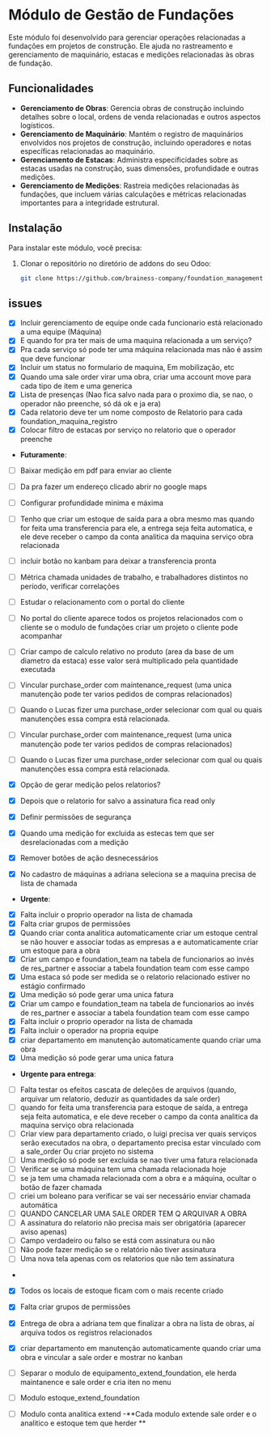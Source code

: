 # Módulo de Gestão de Fundações

Este módulo foi desenvolvido para gerenciar operações relacionadas a fundações em projetos de construção. Ele ajuda no rastreamento e gerenciamento de maquinário, estacas e medições relacionadas às obras de fundação.

## Funcionalidades

- **Gerenciamento de Obras**: Gerencia obras de construção incluindo detalhes sobre o local, ordens de venda relacionadas e outros aspectos logísticos.
- **Gerenciamento de Maquinário**: Mantém o registro de maquinários envolvidos nos projetos de construção, incluindo operadores e notas específicas relacionadas ao maquinário.
- **Gerenciamento de Estacas**: Administra especificidades sobre as estacas usadas na construção, suas dimensões, profundidade e outras medições.
- **Gerenciamento de Medições**: Rastreia medições relacionadas às fundações, que incluem várias calculações e métricas relacionadas importantes para a integridade estrutural.

## Instalação

Para instalar este módulo, você precisa:

1. Clonar o repositório no diretório de addons do seu Odoo:
   ```bash
   git clone https://github.com/brainess-company/foundation_management.git

## issues
- [x] Incluir gerenciamento de equipe onde cada funcionario está relacionado a uma equipe (Máquina)
- [x] E quando for pra ter mais de uma maquina relacionada a um serviço?
- [x] Pra cada serviço só pode ter uma máquina relacionada mas não é assim que deve funcionar
- [x] Incluir um status no formulario de maquina, Em mobilização, etc
- [x] Quando uma sale order virar uma obra, criar uma account move para cada tipo de item e uma generica
- [x] Lista de presenças (Nao fica salvo nada para o proximo dia, se nao, o operador não preenche, só dá ok e ja era)
- [X] Cada relatorio deve ter um nome composto de Relatorio para cada foundation_maquina_registro
- [x] Colocar filtro de estacas por serviço no relatorio que o operador preenche

- **Futuramente**:
- [ ] Baixar medição em pdf para enviar ao cliente
- [ ] Da pra fazer um endereço clicado abrir no google maps
- [ ] Configurar profundidade minima e máxima
- [ ] Tenho que criar um estoque de saída para a obra mesmo mas quando for feita uma transferencia para ele, a entrega seja feita automatica, e ele deve receber o campo da conta analitica da maquina serviço obra relacionada
- [ ] incluir botão no kanbam para deixar a transferencia pronta
- [ ] Métrica chamada unidades de trabalho, e trabalhadores distintos no período, verificar correlações
- [ ] Estudar o relacionamento com o portal do cliente
- [ ] No portal do cliente aparece todos os projetos relacionados com o cliente se o modulo de fundações criar um projeto o cliente pode acompanhar
- [ ] Criar campo de calculo relativo no produto (area da base de um diametro da estaca) esse valor será multiplicado pela quantidade executada

- [ ] Vincular purchase_order com maintenance_request (uma unica manutenção pode ter varios pedidos de compras relacionados)
- [ ] Quando o Lucas fizer uma purchase_order selecionar com qual ou quais manutenções essa compra está relacionada.
- [ ] Vincular purchase_order com maintenance_request (uma unica manutenção pode ter varios pedidos de compras relacionados)
- [ ] Quando o Lucas fizer uma purchase_order selecionar com qual ou quais manutenções essa compra está relacionada.

- [x] Opção de gerar medição pelos relatorios?
- [x] Depois que o relatorio for salvo a assinatura fica read only
- [x] Definir permissões de segurança
- [x] Quando uma medição for excluida as estecas tem que ser desrelacionadas com a medição
- [x] Remover botões de ação desnecessários
- [x] No cadastro de máquinas a adriana seleciona se a maquina precisa de lista de chamada


- **Urgente**:
- [X] Falta incluir o proprio operador na lista de chamada
- [X] Falta criar grupos de permissões
- [X] Quando criar conta analitica automaticamente criar um estoque central se não houver e associar todas as empresas a e automaticamente criar um estoque para a obra
- [X] Criar um campo e foundation_team na tabela de funcionarios ao invés de res_partner e associar a tabela foundation team com esse campo
- [x] Uma estaca só pode ser medida se o relatorio relacionado estiver no estágio confirmado
- [x] Uma medição só pode gerar uma unica fatura
- [x] Criar um campo e foundation_team na tabela de funcionarios ao invés de res_partner e associar a tabela foundation team com esse campo
- [x] Falta incluir o proprio operador na lista de chamada
- [x] Falta incluir o operador na propria equipe
- [X] criar departamento em manutenção automaticamente quando criar uma obra 
- [x] Uma medição só pode gerar uma unica fatura

- **Urgente para entrega**:
- [ ] Falta testar os efeitos cascata de deleções de arquivos (quando, arquivar um relatorio, deduzir as quantidades da sale order)
- [ ] quando for feita uma transferencia para estoque de saída, a entrega seja feita automatica, e ele deve receber o campo da conta analitica da maquina serviço obra relacionada
- [ ] Criar view para departamento criado, o luigi precisa ver quais serviços serão executados na obra, o departamento precisa estar vinculado com a sale_order  Ou criar projeto no sistema
- [ ] Uma medição só pode ser excluida se nao tiver uma fatura relacionada
- [ ] Verificar se uma máquina tem uma chamada relacionada hoje
- [ ] se ja tem uma chamada relacionada com a obra e a máquina, ocultar o botão de fazer chamada
- [ ] criei um boleano para verificar se vai ser necessário enviar chamada automática
- [ ]  QUANDO CANCELAR UMA SALE ORDER TEM Q ARQUIVAR A OBRA
- [ ] A assinatura do relatorio não precisa mais ser obrigatória (aparecer aviso apenas)
- [ ] Campo verdadeiro ou falso se está com assinatura ou não
- [ ] Não pode fazer medição se o relatório não tiver assinatura
- [ ] Uma nova tela apenas com os relatorios que não tem assinatura
- 
- [x] Todos os locais de estoque ficam com o mais recente criado
- [x] Falta criar grupos de permissões
- [x] Entrega de obra a adriana tem que finalizar a obra na lista de obras, aí arquiva todos os registros relacionados
- [x] criar departamento em manutenção automaticamente quando criar uma obra e vincular a sale order e mostrar no kanban

- [ ] Separar o modulo de equipamento_extend_foundation, ele herda maintanence e sale order e cria iten no menu
- [ ] Modulo estoque_extend_foundation
- [ ] Modulo conta analitica extend
-**Cada modulo extende sale order e o analitico e estoque tem que herder **